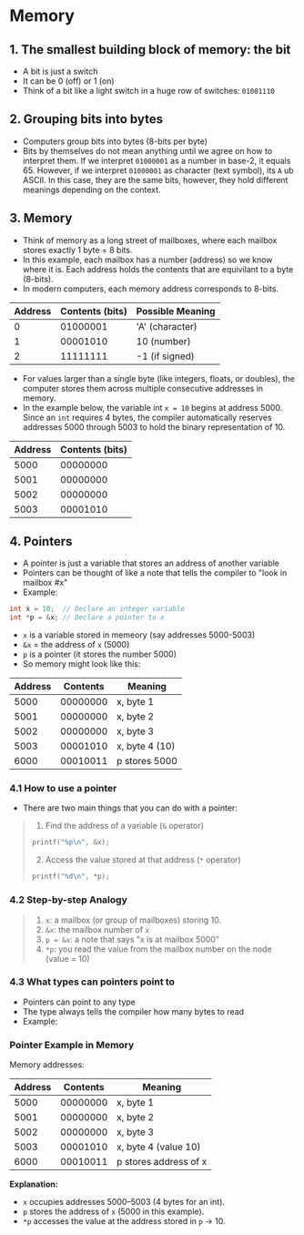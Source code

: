# Memory
## 1. The smallest building block of memory: the bit
- A bit is just a switch
- It can be 0 (off) or 1 (on)
- Think of a bit like a light switch in a huge row of switches:
`01001110`

## 2. Grouping bits into bytes
- Computers group bits into bytes (8-bits per byte)
- Bits by themselves do not mean anything until we agree on how to interpret them. If we interpret `01000001` as a number in base-2, it equals 65. However, if we interpret `01000001` as character (text symbol), its `A` ub ASCII. In this case, they are the same bits, however, they hold different meanings depending on the context.

## 3. Memory
- Think of memory as a long street of mailboxes, where each mailbox stores exactly 1 byte = 8 bits.
- In this example, each mailbox has a number (address) so we know where it is. Each address holds the contents that are equivilant to a byte (8-bits).
- In modern computers, each memory address corresponds to 8-bits.

| Address | Contents (bits) | Possible Meaning |
|---------|-----------------|------------------|
| 0       | 01000001        | 'A' (character)  |
| 1       | 00001010        | 10 (number)      |
| 2       | 11111111        | -1 (if signed)   |

- For values larger than a single byte (like integers, floats, or doubles), the computer stores them across multiple consecutive addresses in memory.
- In the example below, the variable int `x = 10` begins at address 5000. Since an `int` requires 4 bytes, the compiler automatically reserves addresses 5000 through 5003 to hold the binary representation of 10.

| Address | Contents (bits) |
|---------|-----------------|
| 5000    | 00000000        |
| 5001    | 00000000        |
| 5002    | 00000000        |
| 5003    | 00001010        |

## 4. Pointers
- A pointer is just a variable that stores an address of another variable
- Pointers can be thought of like a note that tells the compiler to "look in mailbox #x"
- Example: 
```c
int x = 10;  // Declare an integer variable
int *p = &x; // Declare a pointer to x
```
- `x` is a variable stored in memeory (say addresses 5000-5003)
- `&x` = the address of `x` (5000)
- `p` is a pointer (it stores the number 5000)
- So memory might look like this:

| Address | Contents      | Meaning           |
|---------|---------------|-----------------|
| 5000    | 00000000      | x, byte 1        |
| 5001    | 00000000      | x, byte 2        |
| 5002    | 00000000      | x, byte 3        |
| 5003    | 00001010      | x, byte 4 (10)   |
| 6000    | 00010011      | p stores 5000    |

### 4.1 How to use a pointer
- There are two main things that you can do with a pointer:
> 1) Find the address of a variable (`&` operator)
> ```c
> printf("%p\n", &x);
> ```
> 2) Access the value stored at that address (`*` operator)
> ```c
> printf("%d\n", *p);
> ```
### 4.2 Step-by-step Analogy
> 1) `x`: a mailbox (or group of mailboxes) storing 10.
> 2) `&x`: the mailbox number of `x`
> 3) `p = &x`: a note that says "x is at mailbox 5000"
> 4) `*p`: you read the value from the mailbox number on the node (value = 10)

### 4.3 What types can pointers point to
- Pointers can point to any type
- The type always tells the compiler how many bytes to read
- Example:

### Pointer Example in Memory

Memory addresses:

| Address | Contents      | Meaning                 |
|---------|---------------|------------------------|
| 5000    | 00000000      | x, byte 1             |
| 5001    | 00000000      | x, byte 2             |
| 5002    | 00000000      | x, byte 3             |
| 5003    | 00001010      | x, byte 4 (value 10)  |
| 6000    | 00010011      | p stores address of x  |

**Explanation:**

- `x` occupies addresses 5000–5003 (4 bytes for an int).  
- `p` stores the address of `x` (5000 in this example).  
- `*p` accesses the value at the address stored in `p` → 10.
